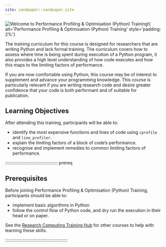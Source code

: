```yaml
---
site: sandpaper::sandpaper_site
---
```


![Welcome to Performance Profiling & Optimisation (Python) Training!
](episodes/fig/pando-python-hex-sticker.png){
alt='Performance Profiling & Optimisation (Python) Training'
style='padding: 2%'}

The training curriculum for this course is designed for researchers that are writing Python and lack formal training. The curriculum covers how to assess where time is being spent during execution of a Python program, it also provides a high level understanding of how code executes and how this maps to the limiting factors of performance.

If you are now comfortable using Python, this course may be of interest to supplement and advance your programming knowledge. This course is particularly relevant if you are writing research code and desire greater confidence that your code is both performant and of suitable for publication.

<!-- TODO: course duration? -->
<!-- TODO: confident code syllabus? -->


## Learning Objectives
<!-- Aim for 3-4 objectives for every 6 hours of training -->
<!-- SMART Objectives
    - Specific
    - Measureable
    - Attainable (within the span of the course)
    - Relevant
    - Time-bound (implicitly the length of the course)
-->
After attending this training, participants will be able to:

- identify the most expensive functions and lines of code using `cprofile` and `line_profiler`.
- explain the limiting factors of a block of code’s performance.
- recognise and implement remedies to common limiting factors of performance.

::::::::::::::::::::::::::::::::::::::::::  prereq

## Prerequisites

Before joining Performance Profiling & Optimisation (Python) Training, participants should be able to:

- implement basic algorithms in Python
- follow the control flow of Python code, and dry run the execution in their head or on paper.

See the [Research Computing Training Hub](https://sites.google.com/sheffield.ac.uk/research-training/research-training) for other courses to help with learning these skills.
<!-- TODO: could make a dedicate page (like https://carpentries.github.io/lesson-development-training/markdown-github-primer.html) that highlights specific courses/resources. -->


::::::::::::::::::::::::::::::::::::::::::::::::::